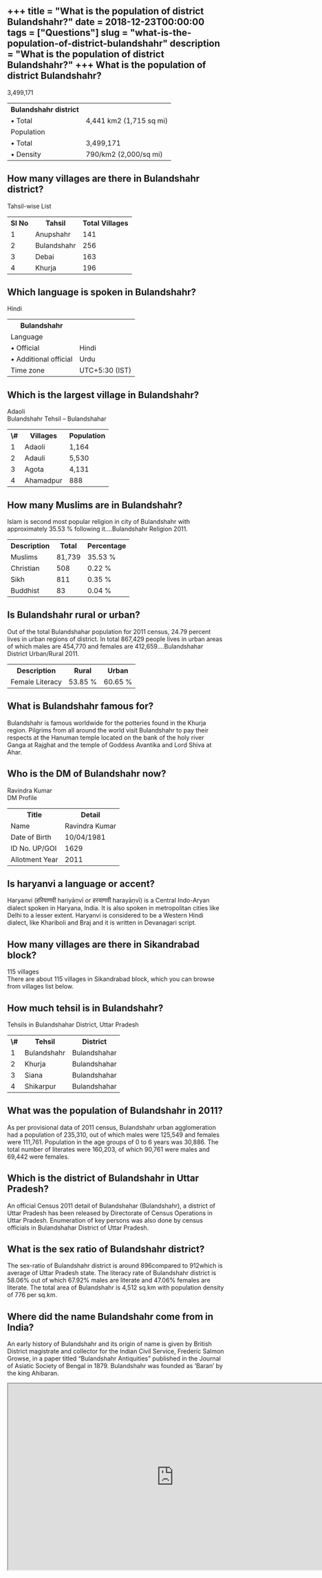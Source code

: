 +++
title = "What is the population of district Bulandshahr?"
date = 2018-12-23T00:00:00
tags = ["Questions"]
slug = "what-is-the-population-of-district-bulandshahr"
description = "What is the population of district Bulandshahr?"
+++
What is the population of district Bulandshahr?
-----------------------------------------------

3,499,171

<table><tr><th>Bulandshahr district</th></tr><tr><td>• Total</td><td>4,441 km2 (1,715 sq mi)</td></tr><tr><td>Population</td></tr><tr><td>• Total</td><td>3,499,171</td></tr><tr><td>• Density</td><td>790/km2 (2,000/sq mi)</td></tr></table>

How many villages are there in Bulandshahr district?
----------------------------------------------------

Tahsil-wise List

<table><tr><th>Sl No</th><th>Tahsil</th><th>Total Villages</th></tr><tr><td>1</td><td>Anupshahr</td><td>141</td></tr><tr><td>2</td><td>Bulandshahr</td><td>256</td></tr><tr><td>3</td><td>Debai</td><td>163</td></tr><tr><td>4</td><td>Khurja</td><td>196</td></tr></table>

Which language is spoken in Bulandshahr?
----------------------------------------

Hindi

<table><tr><th>Bulandshahr</th></tr><tr><td>Language</td></tr><tr><td>• Official</td><td>Hindi</td></tr><tr><td>• Additional official</td><td>Urdu</td></tr><tr><td>Time zone</td><td>UTC+5:30 (IST)</td></tr></table>

Which is the largest village in Bulandshahr?
--------------------------------------------

Adaoli  
Bulandshahr Tehsil – Bulandshahar

<table><tr><th>\#</th><th>Villages</th><th>Population</th></tr><tr><td>1</td><td>Adaoli</td><td>1,164</td></tr><tr><td>2</td><td>Adauli</td><td>5,530</td></tr><tr><td>3</td><td>Agota</td><td>4,131</td></tr><tr><td>4</td><td>Ahamadpur</td><td>888</td></tr></table>

How many Muslims are in Bulandshahr?
------------------------------------

Islam is second most popular religion in city of Bulandshahr with approximately 35.53 % following it….Bulandshahr Religion 2011.

<table><tr><th>Description</th><th>Total</th><th>Percentage</th></tr><tr><td>Muslims</td><td>81,739</td><td>35.53 %</td></tr><tr><td>Christian</td><td>508</td><td>0.22 %</td></tr><tr><td>Sikh</td><td>811</td><td>0.35 %</td></tr><tr><td>Buddhist</td><td>83</td><td>0.04 %</td></tr></table>

Is Bulandshahr rural or urban?
------------------------------

Out of the total Bulandshahar population for 2011 census, 24.79 percent lives in urban regions of district. In total 867,429 people lives in urban areas of which males are 454,770 and females are 412,659….Bulandshahar District Urban/Rural 2011.

<table><tr><th>Description</th><th>Rural</th><th>Urban</th></tr><tr><td>Female Literacy</td><td>53.85 %</td><td>60.65 %</td></tr></table>

What is Bulandshahr famous for?
-------------------------------

Bulandshahr is famous worldwide for the potteries found in the Khurja region. Pilgrims from all around the world visit Bulandshahr to pay their respects at the Hanuman temple located on the bank of the holy river Ganga at Rajghat and the temple of Goddess Avantika and Lord Shiva at Ahar.

Who is the DM of Bulandshahr now?
---------------------------------

Ravindra Kumar  
DM Profile

<table><tr><th>Title</th><th>Detail</th></tr><tr><td>Name</td><td>Ravindra Kumar</td></tr><tr><td>Date of Birth</td><td>10/04/1981</td></tr><tr><td>ID No. UP/GOI</td><td>1629</td></tr><tr><td>Allotment Year</td><td>2011</td></tr></table>

Is haryanvi a language or accent?
---------------------------------

Haryanvi (हरियाणवी hariyāṇvī or हरयाणवी harayāṇvī) is a Central Indo-Aryan dialect spoken in Haryana, India. It is also spoken in metropolitan cities like Delhi to a lesser extent. Haryanvi is considered to be a Western Hindi dialect, like Khariboli and Braj and it is written in Devanagari script.

How many villages are there in Sikandrabad block?
-------------------------------------------------

115 villages  
There are about 115 villages in Sikandrabad block, which you can browse from villages list below.

How much tehsil is in Bulandshahr?
----------------------------------

Tehsils in Bulandshahar District, Uttar Pradesh

<table><tr><th>\#</th><th>Tehsil</th><th>District</th></tr><tr><td>1</td><td>Bulandshahr</td><td>Bulandshahar</td></tr><tr><td>2</td><td>Khurja</td><td>Bulandshahar</td></tr><tr><td>3</td><td>Siana</td><td>Bulandshahar</td></tr><tr><td>4</td><td>Shikarpur</td><td>Bulandshahar</td></tr></table>

What was the population of Bulandshahr in 2011?
-----------------------------------------------

As per provisional data of 2011 census, Bulandshahr urban agglomeration had a population of 235,310, out of which males were 125,549 and females were 111,761. Population in the age groups of 0 to 6 years was 30,886. The total number of literates were 160,203, of which 90,761 were males and 69,442 were females.

Which is the district of Bulandshahr in Uttar Pradesh?
------------------------------------------------------

An official Census 2011 detail of Bulandshahar (Bulandshahr), a district of Uttar Pradesh has been released by Directorate of Census Operations in Uttar Pradesh. Enumeration of key persons was also done by census officials in Bulandshahar District of Uttar Pradesh.

What is the sex ratio of Bulandshahr district?
----------------------------------------------

The sex-ratio of Bulandshahr district is around 896compared to 912which is average of Uttar Pradesh state. The literacy rate of Bulandshahr district is 58.06% out of which 67.92% males are literate and 47.06% females are literate. The total area of Bulandshahr is 4,512 sq.km with population density of 776 per sq.km.

Where did the name Bulandshahr come from in India?
--------------------------------------------------

An early history of Bulandshahr and its origin of name is given by British District magistrate and collector for the Indian Civil Service, Frederic Salmon Growse, in a paper titled “Bulandshahr Antiquities” published in the Journal of Asiatic Society of Bengal in 1879. Bulandshahr was founded as ‘Baran’ by the king Ahibaran.

<iframe allow="accelerometer; autoplay; clipboard-write; encrypted-media; gyroscope; picture-in-picture" allowfullscreen="" class="__youtube_prefs__  epyt-is-override  no-lazyload" data-no-lazy="1" data-origheight="433" data-origwidth="770" data-skipgform_ajax_framebjll="" height="433" id="_ytid_69576" loading="lazy" src="https://www.youtube.com/embed/H051hwcSeLA?enablejsapi=1&autoplay=0&cc_load_policy=0&cc_lang_pref=&iv_load_policy=1&loop=0&modestbranding=0&rel=1&fs=1&playsinline=0&autohide=2&theme=dark&color=red&controls=1&" title="YouTube player" width="770"></iframe>